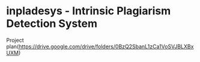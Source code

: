 # inpladesys - Intrinsic Plagiarism Detection System

Project plan(https://drive.google.com/drive/folders/0BzQ2SbanL1zCa1VoSVJBLXBxUXM)

